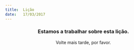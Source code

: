 ```yaml
---
title:  Lição
date:   17/03/2017
---
```


### <center>Estamos a trabalhar sobre esta lição.</center>
<center>Volte mais tarde, por favor.</center>
